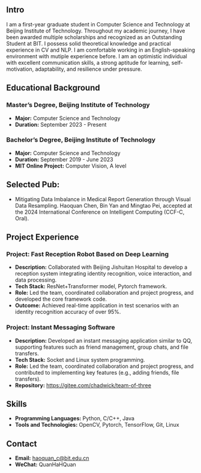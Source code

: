 ## Intro
I am a first-year graduate student in Computer Science and Technology at Beijing Institute of Technology. Throughout my academic journey, I have been awarded multiple scholarships and recognized as an Outstanding Student at BIT. I possess solid theoretical knowledge and practical experience in CV and NLP. I am comfortable working in an English-speaking environment with mutiple experience before. I am an optimistic individual with excellent communication skills, a strong aptitude for learning, self-motivation, adaptability, and resilience under pressure.

## Educational Background
### Master’s Degree, Beijing Institute of Technology
- **Major:** Computer Science and Technology
- **Duration:** September 2023 - Present

### Bachelor’s Degree, Beijing Institute of Technology
- **Major:** Computer Science and Technology
- **Duration:** September 2019 - June 2023
- **MIT Online Project:** Computer Vision, A level
  
## Selected Pub:
- Mitigating Data Imbalance in Medical Report Generation through Visual Data Resampling. Haoquan Chen, Bin Yan and Mingtao Pei, accepted at the 2024 International Conference on Intelligent Computing (CCF-C, Oral).

## Project Experience
### Project: Fast Reception Robot Based on Deep Learning
- **Description:** Collaborated with Beijing Jishuitan Hospital to develop a reception system integrating identity recognition, voice interaction, and data processing.
- **Tech Stack:** ResNet+Transformer model, Pytorch framework.
- **Role:** Led the team, coordinated collaboration and project progress, and developed the core framework code.
- **Outcome:** Achieved real-time application in test scenarios with an identity recognition accuracy of over 95%.

### Project: Instant Messaging Software
- **Description:** Developed an instant messaging application similar to QQ, supporting features such as friend management, group chats, and file transfers.
- **Tech Stack:** Socket and Linux system programming.
- **Role:** Led the team, coordinated collaboration and project progress, and contributed to implementing key features (e.g., adding friends, file transfers).
- **Repository:** https://gitee.com/chadwick/team-of-three

## Skills
- **Programming Languages:** Python, C/C++, Java
- **Tools and Technologies:** OpenCV, Pytorch, TensorFlow, Git, Linux

## Contact
- **Email:** haoquan_c@bit.edu.cn
- **WeChat:** QuanHaHQuan
